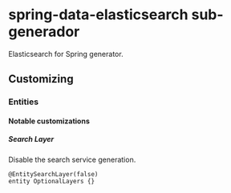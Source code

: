 # spring-data-elasticsearch sub-generador

Elasticsearch for Spring generator.

## Customizing

### Entities

#### Notable customizations

##### Search Layer

Disable the search service generation.

```
@EntitySearchLayer(false)
entity OptionalLayers {}
```

